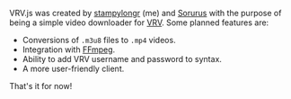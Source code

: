 VRV.js was created by [stampylongr](https://github.com) (me) and [Sorurus](https://github.com/Sorurus) with the purpose of being a simple video downloader for [VRV](https://vrv.co). Some planned features are:

- Conversions of ```.m3u8``` files to ```.mp4``` videos.
- Integration with [FFmpeg](https://www.ffmpeg.org/).
- Ability to add VRV username and password to syntax.
- A more user-friendly client.

That's it for now!
